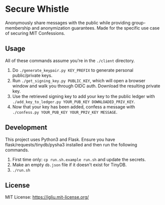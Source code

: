 Secure Whistle
==

Anonymously share messages with the public while providing group-membership and anonymization guarantees. Made for the specific use case of securing MIT Confessions.

## Usage

All of these commands assume you're in the `./client` directory.

1. Do `./generate_keypair.py KEY_PREFIX` to generate personal public/private keys.
2. Run `./get_signing_key.py PUBLIC_KEY`, which will open a browser window and walk you through OIDC auth. Download the resulting private key.
3. Use the retrieved signing key to add your key to the public ledger with `./add_key_to_ledger.py YOUR_PUB_KEY DOWNLOADED_PRIV_KEY`.
4. Now that your key has been added, confess a message with `./confess.py YOUR_PUB_KEY YOUR_PRIV_KEY MESSAGE`.

## Development

This project uses Python3 and Flask. Ensure you have flask/requests/tinydb/pysha3 installed and then run the following commands.

1. First time only: `cp run.sh.example run.sh` and update the secrets.
2. Make an empty `db.json` file if it doesn't exist for TinyDB.
3. `./run.sh`

## License

MIT License: https://igliu.mit-license.org/
